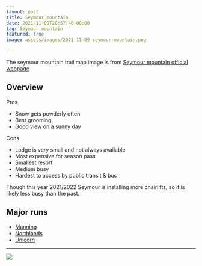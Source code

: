 ```yaml
---
layout: post
title: Seymour mountain
date: 2021-11-09T20:57:48-08:00
tag: Seymour mountain
featured: true
image: assets/images/2021-11-09-seymour-mountain.png

---
```


The seymour mountain trail map image is from [Seymour mountain official webpage](https://www.grousemountain.com/mountain-map/winter)

## Overview

Pros

* Snow gets powderly often
* Best grooming
* Good view on a sunny day

Cons

* Lodge is very small and not always available
* Most expensive for season pass
* Smallest resort
* Medium busy
* Hardest to access by public transit & bus

Though this year 2021/2022 Seymour is installing more chairlifts, so it is likely less busy than the past.

## Major runs

* [Manning](/seymour/manning)
* [Northlands](/northlands)
* [Unicorn](/unicorn/)

---

![](https://vancouversnowboarding.files.wordpress.com/2021/01/pxl_20210126_202643325.jpg)
